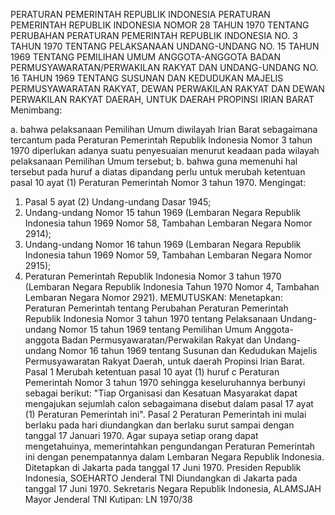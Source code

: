  PERATURAN PEMERINTAH REPUBLIK INDONESIA PERATURAN PEMERINTAH REPUBLIK INDONESIA NOMOR 28 TAHUN 1970 TENTANG PERUBAHAN PERATURAN PEMERINTAH REPUBLIK INDONESIA NO. 3 TAHUN 1970 TENTANG PELAKSANAAN UNDANG-UNDANG NO. 15 TAHUN 1969 TENTANG PEMILIHAN UMUM ANGGOTA-ANGGOTA BADAN PERMUSYAWARATAN/PERWAKILAN RAKYAT DAN UNDANG-UNDANG NO. 16 TAHUN 1969 TENTANG SUSUNAN DAN KEDUDUKAN MAJELIS PERMUSYAWARATAN RAKYAT, DEWAN PERWAKILAN RAKYAT DAN DEWAN PERWAKILAN RAKYAT DAERAH, UNTUK DAERAH PROPINSI IRIAN BARAT
Menimbang:

a. bahwa pelaksanaan Pemilihan Umum diwilayah Irian Barat sebagaimana tercantum pada Peraturan Pemerintah Republik Indonesia Nomor 3 tahun 1970 diperlukan adanya suatu penyesuaian menurut keadaan pada wilayah pelaksanaan Pemilihan Umum tersebut;
b. bahwa guna memenuhi hal tersebut pada huruf a diatas dipandang perlu untuk merubah ketentuan pasal 10 ayat (1) Peraturan Pemerintah Nomor 3 tahun 1970.
Mengingat:

1. Pasal 5 ayat (2) Undang-undang Dasar 1945;
2. Undang-undang Nomor 15 tahun 1969 (Lembaran Negara Republik Indonesia tahun 1969 Nomor 58, Tambahan Lembaran Negara Nomor 2914);
3. Undang-undang Nomor 16 tahun 1969 (Lembaran Negara Republik Indonesia tahun 1969 Nomor 59, Tambahan Lembaran Negara Nomor 2915);
4. Peraturan Pemerintah Republik Indonesia Nomor 3 tahun 1970 (Lembaran Negara Republik Indonesia Tahun 1970 Nomor 4, Tambahan Lembaran Negara Nomor 2921).
MEMUTUSKAN:
 Menetapkan: Peraturan Pemerintah tentang Perubahan Peraturan Pemerintah Republik Indonesia Nomor 3 tahun 1970 tentang Pelaksanaan Undang- undang Nomor 15 tahun 1969 tentang Pemilihan Umum Anggota-anggota Badan Permusyawaratan/Perwakilan Rakyat dan Undang-undang Nomor 16 tahun 1969 tentang Susunan dan Kedudukan Majelis Permusyawaratan Rakyat Daerah, untuk daerah Propinsi Irian Barat. Pasal 1 Merubah ketentuan pasal 10 ayat (1) huruf c Peraturan Pemerintah Nomor 3 tahun 1970 sehingga keseluruhannya berbunyi sebagai berikut: "Tiap Organisasi dan Kesatuan Masyarakat dapat mengajukan sejumlah calon sebagaimana disebut dalam pasal 17 ayat (1) Peraturan Pemerintah ini". Pasal 2 Peraturan Pemerintah ini mulai berlaku pada hari diundangkan dan berlaku surut sampai dengan tanggal 17 Januari 1970. Agar supaya setiap orang dapat mengetahuinya, memerintahkan pengundangan Peraturan Pemerintah ini dengan penempatannya dalam Lembaran Negara Republik Indonesia. Ditetapkan di Jakarta pada tanggal 17 Juni 1970. Presiden Republik Indonesia, SOEHARTO Jenderal TNI Diundangkan di Jakarta pada tanggal 17 Juni 1970. Sekretaris Negara Republik Indonesia, ALAMSJAH Mayor Jenderal TNI Kutipan: LN 1970/38